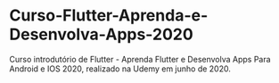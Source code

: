 # Curso-Flutter-Aprenda-e-Desenvolva-Apps-2020
Curso introdutório de Flutter - Aprenda Flutter e Desenvolva Apps Para Android e IOS 2020, realizado na Udemy em junho de 2020.

